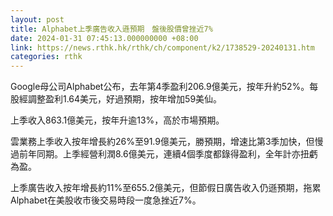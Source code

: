 ```yaml
---
layout: post
title: Alphabet上季廣告收入遜預期　盤後股價曾挫近7%
date: 2024-01-31 07:45:13.000000000 +08:00
link: https://news.rthk.hk/rthk/ch/component/k2/1738529-20240131.htm
categories: rthk
---
```


Google母公司Alphabet公布，去年第4季盈利206.9億美元，按年升約52%。每股經調整盈利1.64美元，好過預期，按年增加59美仙。

上季收入863.1億美元，按年升逾13%，高於市場預期。

雲業務上季收入按年增長約26%至91.9億美元，勝預期，增速比第3季加快，但慢過前年同期。上季經營利潤8.6億美元，連續4個季度都錄得盈利，全年計亦扭虧為盈。

上季廣告收入按年增長約11%至655.2億美元，但節假日廣告收入仍遜預期，拖累Alphabet在美股收市後交易時段一度急挫近7%。
